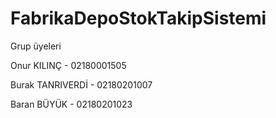 # FabrikaDepoStokTakipSistemi
Grup üyeleri

Onur KILINÇ - 02180001505

Burak TANRIVERDİ - 02180201007

Baran BÜYÜK - 02180201023
